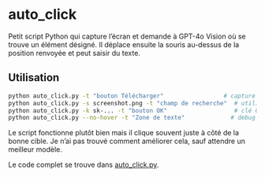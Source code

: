 # auto_click

Petit script Python qui capture l’écran et demande à GPT-4o Vision où se trouve un élément désigné. Il déplace ensuite la souris au-dessus de la position renvoyée et peut saisir du texte.

## Utilisation

```bash
python auto_click.py -t "bouton Télécharger"                 # capture auto via $OPENAI_API_KEY
python auto_click.py -s screenshot.png -t "champ de recherche"  # utilise une image existante
python auto_click.py -k sk-... -t "bouton OK"                   # clé OpenAI explicite
python auto_click.py --no-hover -t "Zone de texte"             # debug : ne pas bouger la souris
```

Le script fonctionne plutôt bien mais il clique souvent juste à côté de la bonne cible. Je n’ai pas trouvé comment améliorer cela, sauf attendre un meilleur modèle.

Le code complet se trouve dans [auto_click.py](auto_click.py).
